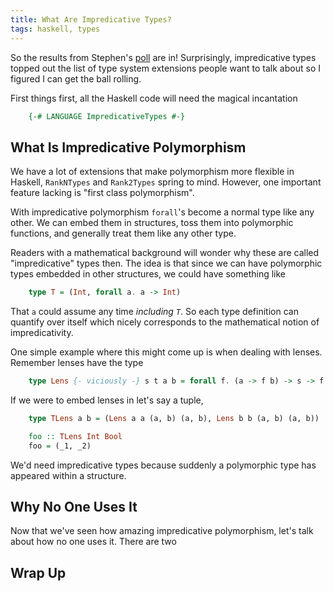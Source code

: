 ```yaml
---
title: What Are Impredicative Types?
tags: haskell, types
---
```


So the results from Stephen's [poll][poll] are in! Surprisingly,
impredicative types topped out the list of type system extensions
people want to talk about so I figured I can get the ball rolling.

First things first, all the Haskell code will need the magical
incantation

``` haskell
    {-# LANGUAGE ImpredicativeTypes #-}
```

## What Is Impredicative Polymorphism

We have a lot of extensions that make polymorphism more flexible in
Haskell, `RankNTypes` and `Rank2Types` spring to mind. However, one
important feature lacking is "first class polymorphism".

With impredicative polymorphism `forall`'s become a normal type like
any other. We can embed them in structures, toss them into polymorphic
functions, and generally treat them like any other type.

Readers with a mathematical background will wonder why these are
called "impredicative" types then. The idea is that since we can have
polymorphic types embedded in other structures, we could have
something like

``` haskell
    type T = (Int, forall a. a -> Int)
```

That `a` could assume any time *including `T`*. So each type
definition can quantify over itself which nicely corresponds to the
mathematical notion of impredicativity.

One simple example where this might come up is when dealing with
lenses. Remember lenses have the type

``` haskell
    type Lens {- viciously -} s t a b = forall f. (a -> f b) -> s -> f t
```

If we were to embed lenses in let's say a tuple,

``` haskell
    type TLens a b = (Lens a a (a, b) (a, b), Lens b b (a, b) (a, b))

    foo :: TLens Int Bool
    foo = (_1, _2)
```

We'd need impredicative types because suddenly a polymorphic type has
appeared within a structure.

## Why No One Uses It

Now that we've seen how amazing impredicative polymorphism, let's talk
about how no one uses it. There are two

## Wrap Up


[poll]: http://www.stephendiehl.com/posts/poll.html
